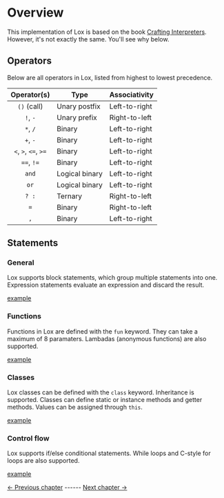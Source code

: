 # Overview
This implementation of Lox is based on the book [Crafting Interpreters](https://craftinginterpreters.com). However, it's not exactly the same. You'll see why below.

## Operators
Below are all operators in Lox, listed from highest to lowest precedence.

| Operator(s)          | Type           | Associativity |
| :------------------: | -------------- | ------------- |
| `()` (call)          | Unary postfix  | Left-to-right |
| `!`, `-`             | Unary prefix   | Right-to-left |
| `*`, `/`             | Binary         | Left-to-right |
| `+`, `-`             | Binary         | Left-to-right |
| `<`, `>`, `<=`, `>=` | Binary         | Left-to-right |
| `==`, `!=`           | Binary         | Left-to-right |
| `and`                | Logical binary | Left-to-right |
| `or`                 | Logical binary | Left-to-right |
| `? :`                | Ternary        | Right-to-left |
| `=`                  | Binary         | Right-to-left |
| `,`                  | Binary         | Left-to-right |


## Statements
### General
Lox supports block statements, which group multiple statements into one.
Expression statements evaluate an expression and discard the result.

[example](../examples/general.lox)

### Functions
Functions in Lox are defined with the `fun` keyword. They can take a maximum of 8 paramaters. Lambadas (anonymous functions) are also supported.

[example](../examples/function.lox)

### Classes
Lox classes can be defined with the `class` keyword. Inheritance is supported. Classes can define static or instance methods and getter methods. Values can be assigned through `this`.

[example](../examples/class.lox)

### Control flow
Lox supports if/else conditional statements. While loops and C-style for loops are also supported.

[example](../examples/control-flow.lox)

[<- Previous chapter](./01-setup.md) ------ [Next chapter ->](./03-data.md)
